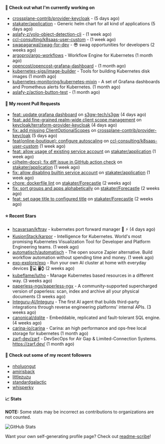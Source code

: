 #### 👷 Check out what I'm currently working on

- [crossplane-contrib/provider-keycloak](https://github.com/crossplane-contrib/provider-keycloak) -  (5 days ago)
- [stakater/application](https://github.com/stakater/application) - Generic helm chart for all kind of applications (5 days ago)
- [aslafy-z/yolo-object-detection-cli](https://github.com/aslafy-z/yolo-object-detection-cli) -  (1 week ago)
- [ccl-consulting/k8saas-user-custom](https://github.com/ccl-consulting/k8saas-user-custom) -  (1 week ago)
- [swapagarwal/swag-for-dev](https://github.com/swapagarwal/swag-for-dev) - 😎 swag opportunities for developers (2 weeks ago)
- [argoproj/argo-workflows](https://github.com/argoproj/argo-workflows) - Workflow Engine for Kubernetes (1 month ago)
- [opencost/opencost-grafana-dashboard](https://github.com/opencost/opencost-grafana-dashboard) -  (1 month ago)
- [kubernetes-sigs/image-builder](https://github.com/kubernetes-sigs/image-builder) - Tools for building Kubernetes disk images (1 month ago)
- [kubernetes-monitoring/kubernetes-mixin](https://github.com/kubernetes-monitoring/kubernetes-mixin) -  A set of Grafana dashboards and Prometheus alerts for Kubernetes. (1 month ago)
- [aslafy-z/action-button-test](https://github.com/aslafy-z/action-button-test) -  (1 month ago)



#### 🔨 My recent Pull Requests

- [feat: update grafana dashboard](https://github.com/s3gw-tech/s3gw/pull/874) on [s3gw-tech/s3gw](https://github.com/s3gw-tech/s3gw) (4 days ago)
- [feat: add fine-grained realm-wide client scope management](https://github.com/keycloak/terraform-provider-keycloak/pull/1021) on [keycloak/terraform-provider-keycloak](https://github.com/keycloak/terraform-provider-keycloak) (4 days ago)
- [fix: add missing ClientOptionalScopes](https://github.com/crossplane-contrib/provider-keycloak/pull/188) on [crossplane-contrib/provider-keycloak](https://github.com/crossplane-contrib/provider-keycloak) (5 days ago)
- [feat(online-boutique): configure autoscaling](https://github.com/ccl-consulting/k8saas-user-custom/pull/9) on [ccl-consulting/k8saas-user-custom](https://github.com/ccl-consulting/k8saas-user-custom) (1 week ago)
- [feat: allow usage of existing service account](https://github.com/stakater/application/pull/363) on [stakater/application](https://github.com/stakater/application) (1 week ago)
- [ci(helm-docs): fix diff issue in GitHub action check](https://github.com/stakater/application/pull/362) on [stakater/application](https://github.com/stakater/application) (1 week ago)
- [fix: allow disabling builtin service account](https://github.com/stakater/application/pull/361) on [stakater/application](https://github.com/stakater/application) (1 week ago)
- [chore: dockerfile lint](https://github.com/stakater/Forecastle/pull/462) on [stakater/Forecastle](https://github.com/stakater/Forecastle) (2 weeks ago)
- [fix: sort groups and apps alphabetically](https://github.com/stakater/Forecastle/pull/461) on [stakater/Forecastle](https://github.com/stakater/Forecastle) (2 weeks ago)
- [feat: set page title to configured title](https://github.com/stakater/Forecastle/pull/460) on [stakater/Forecastle](https://github.com/stakater/Forecastle) (2 weeks ago)

#### ⭐ Recent Stars

- [hcavarsan/kftray](https://github.com/hcavarsan/kftray) - kubernetes port forward manager 🦀 ⚡ (4 days ago)
- [KusionStack/karpor](https://github.com/KusionStack/karpor) - Intelligence for Kubernetes. World&#39;s most promising Kubernetes Visualization Tool for Developer and Platform Engineering teams.  (1 week ago)
- [automatisch/automatisch](https://github.com/automatisch/automatisch) - The open source Zapier alternative. Build workflow automation without spending time and money. (1 week ago)
- [exo-explore/exo](https://github.com/exo-explore/exo) - Run your own AI cluster at home with everyday devices 📱💻 🖥️⌚ (2 weeks ago)
- [kubeflame/lutho](https://github.com/kubeflame/lutho) - Manage Kubernetes based resources in a different way. (3 weeks ago)
- [paperless-ngx/paperless-ngx](https://github.com/paperless-ngx/paperless-ngx) - A community-supported supercharged version of paperless: scan, index and archive all your physical documents (3 weeks ago)
- [Integuru-AI/Integuru](https://github.com/Integuru-AI/Integuru) - The first AI agent that builds third-party integrations through reverse engineering platforms&#39; internal APIs. (3 weeks ago)
- [canonical/dqlite](https://github.com/canonical/dqlite) - Embeddable, replicated and fault-tolerant SQL engine. (4 weeks ago)
- [carina-io/carina](https://github.com/carina-io/carina) - Carina: an high performance and ops-free local storage for kubernetes (1 month ago)
- [zarf-dev/zarf](https://github.com/zarf-dev/zarf) - DevSecOps for Air Gap &amp; Limited-Connection Systems. https://zarf.dev/ (1 month ago)

#### 👯 Check out some of my recent followers

- [nholuongut](https://github.com/nholuongut)
- [amirisback](https://github.com/amirisback)
- [littlezuzu](https://github.com/littlezuzu)
- [standardgalactic](https://github.com/standardgalactic)
- [whisperky](https://github.com/whisperky)

#### 📈 Stats

**NOTE:** Some stats may be incorrect as contributions to organizations
are not counted.

![GitHub Stats](https://github-readme-stats.vercel.app/api?username=aslafy-z&count_private=false&theme=tokyonight&show_icons=true)

Want your own self-generating profile page? Check out [readme-scribe](https://github.com/muesli/readme-scribe)!
